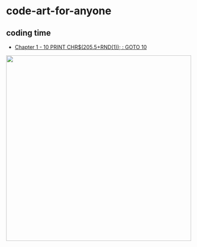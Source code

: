 # code-art-for-anyone


## coding time
- [Chapter 1 - 10 PRINT CHR$(205.5+RND(1)); : GOTO 10](https://github.com/roquef/code-art-for-anyone/tree/master/10%20PRINT%20CHR%24(205.5%2BRND(1))%3B%20GOTO%2010)

<img width="500px" src="https://github.com/roquef/js-generative-art-course/blob/master/10%20PRINT%20CHR$(205.5+RND(1));%20GOTO%2010/untitled.png"></img>
